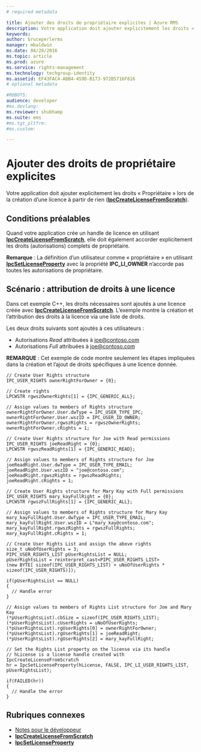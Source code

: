 ```yaml
---
# required metadata

title: Ajouter des droits de propriétaire explicites | Azure RMS
description: Votre application doit ajouter explicitement les droits « Propriétaire » lors de la création d’une licence à partir de rien.
keywords:
author: bruceperlerms
manager: mbaldwin
ms.date: 04/28/2016
ms.topic: article
ms.prod: azure
ms.service: rights-management
ms.technology: techgroup-identity
ms.assetid: EF43FAC4-ABB4-459D-B173-972B5716F816
# optional metadata

#ROBOTS:
audience: developer
#ms.devlang:
ms.reviewer: shubhamp
ms.suite: ems
#ms.tgt_pltfrm:
#ms.custom:

---
```


# Ajouter des droits de propriétaire explicites

Votre application doit ajouter explicitement les droits « Propriétaire » lors de la création d’une licence à partir de rien ([**IpcCreateLicenseFromScratch**](/rights-management/sdk/2.1/api/win/functions#msipc_ipccreatelicensefromscratch)).

## Conditions préalables

Quand votre application crée un handle de licence en utilisant [**IpcCreateLicenseFromScratch**](/rights-management/sdk/2.1/api/win/functions#msipc_ipccreatelicensefromscratch), elle doit également accorder explicitement les droits (autorisations) complets de propriétaire.

**Remarque** : La définition d’un utilisateur comme « propriétaire » en utilisant [**IpcSetLicenseProperty**](/rights-management/sdk/2.1/api/win/functions#msipc_ipcsetlicenseproperty) avec la propriété **IPC\_LI\_OWNER** n’accorde pas toutes les autorisations de propriétaire.

 
## Scénario : attribution de droits à une licence

Dans cet exemple C++, les droits nécessaires sont ajoutés à une licence créée avec [**IpcCreateLicenseFromScratch**](/rights-management/sdk/2.1/api/win/functions#msipc_ipccreatelicensefromscratch). L’exemple montre la création et l’attribution des droits à la licence via une liste de droits.

Les deux droits suivants sont ajoutés à ces utilisateurs :

-   Autorisations *Read* attribuées à joe@contoso.com
-   Autorisations *Full* attribuées à joe@contoso.com

**REMARQUE** : Cet exemple de code montre seulement les étapes impliquées dans la création et l’ajout de droits spécifiques à une licence donnée.

    // Create User Rights structure
    IPC_USER_RIGHTS ownerRightForOwner = {0};

    // Create rights
    LPCWSTR rgwszOwnerRights[1] = {IPC_GENERIC_ALL};

    // Assign values to members of Rights structure
    ownerRightForOwner.User.dwType = IPC_USER_TYPE_IPC;
    ownerRightForOwner.User.wszID = IPC_USER_ID_OWNER;
    ownerRightForOwner.rgwszRights = rgwszOwnerRights;
    ownerRightForOwner.cRights = 1;

    // Create User Rights structure for Joe with Read permissions
    IPC_USER_RIGHTS joeReadRight = {0};
    LPCWSTR rgwszReadRights[1] = {IPC_GENERIC_READ};

    // Assign values to members of Rights structure for Joe
    joeReadRight.User.dwType = IPC_USER_TYPE_EMAIL;
    joeReadRight.User.wszID = "joe@contoso.com";
    joeReadRight.rgwszRights = rgwszReadRights;
    joeReadRight.cRights = 1;

    // Create User Rights structure for Mary Kay with Full permissions
    IPC_USER_RIGHTS mary_kayFullRight = {0};
    LPCWSTR rgwszFullRights[1] = {IPC_GENERIC_ALL};

    // Assign values to members of Rights structure for Mary Kay
    mary_kayFullRight.User.dwType = IPC_USER_TYPE_EMAIL;
    mary_kayFullRight.User.wszID = L"mary_kay@contoso.com";
    mary_kayFullRight.rgwszRights = rgwszFullRights;
    mary_kayFullRight.cRights = 1;

    // Create User Rights List and assign the above rights
    size_t uNoOfUserRights = 3;
    PIPC_USER_RIGHTS_LIST pUserRightsList = NULL;
    pUserRightsList = reinterpret_cast<PIPC_USER_RIGHTS_LIST>
    (new BYTE[ sizeof(IPC_USER_RIGHTS_LIST) + uNoOfUserRights * sizeof(IPC_USER_RIGHTS)]);

    if(pUserRightsList == NULL)
    {
      // Handle error
    }

    // Assign values to members of Rights List structure for Joe and Mary Kay
    (*pUserRightsList).cbSize = sizeof(IPC_USER_RIGHTS_LIST);
    (*pUserRightsList).cUserRights = uNoOfUserRights;
    (*pUserRightsList).rgUserRights[0] = ownerRightForOwner;
    (*pUserRightsList).rgUserRights[1] = joeReadRight;
    (*pUserRightsList).rgUserRights[2] = mary_kayFullRight;

    // Set the Rights List property on the license via its handle
    // hLicense is a license handle created with IpcCreateLicenseFromScratch
    hr = IpcSetLicenseProperty(hLicense, FALSE, IPC_LI_USER_RIGHTS_LIST, pUserRightsList);

    if(FAILED(hr))
    {
      // Handle the error
    }



## Rubriques connexes

* [Notes pour le développeur](developer-notes.md)
* [**IpcCreateLicenseFromScratch**](/rights-management/sdk/2.1/api/win/functions#msipc_ipccreatelicensefromscratch)
* [**IpcSetLicenseProperty**](/rights-management/sdk/2.1/api/win/functions#msipc_ipcsetlicenseproperty)
 

 


<!--HONumber=Apr16_HO4-->



